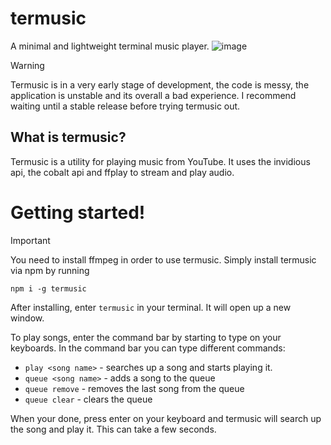 # termusic
A minimal and lightweight terminal music player.
![image](https://raw.githubusercontent.com/pyrretsoftware/termusic/main/images/carbon.png)
> [!WARNING]  
> Termusic is in a very early stage of development, the code is messy, the application is unstable and its overall a bad experience. I recommend waiting until a stable release before trying termusic out.

## What is termusic?
Termusic is a utility for playing music from YouTube. It uses the invidious api, the cobalt api and ffplay to stream and play audio.
# Getting started!
> [!IMPORTANT]  
> You need to install ffmpeg in order to use termusic.
Simply install termusic via npm by running

```
npm i -g termusic
```

After installing, enter ``termusic`` in your terminal. It will open up a new window.

To play songs, enter the command bar by starting to type on your keyboards. In the command bar you can type different commands:
- ``play <song name>`` - searches up a song and starts playing it.
- ``queue <song name>`` - adds a song to the queue
- ``queue remove`` - removes the last song from the queue
- ``queue clear`` - clears the queue

When your done, press enter on your keyboard and termusic will search up the song and play it. This can take a few seconds.